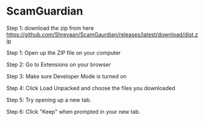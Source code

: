 # ScamGuardian

Step 1: download the zip from here https://github.com/Shreyaan/ScamGaurdian/releases/latest/download/dist.zip

Step 1: Open up the ZIP file on your computer

Step 2: Go to Extensions on your browser

Step 3: Make sure Developer Mode is turned on 

Step 4: Click Load Unpacked and choose the files you downloaded 

Step 5: Try opening up a new tab. 

Step 6: Click "Keep" when prompted in your new tab. 
